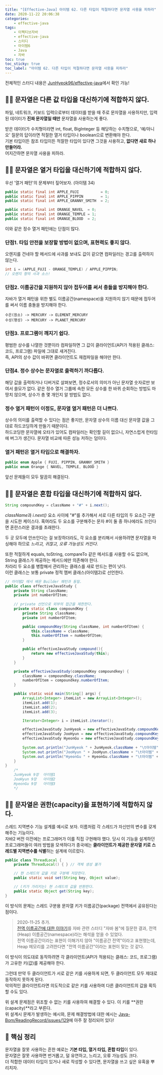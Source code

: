 ```yaml
---
title: "[Effective-Java] 아이템 62. 다른 타입이 적절하다면 문자열 사용을 피하라"
date: 2020-11-22 20:06:38
categories:
    - effective-java
tags:
    - 이펙티브자바
    - effective-java
    - 스터디
    - 아이템6
    - Java
    - 자바
toc: true
toc_sticky: true
toc_label: "아이템 62. 다른 타입이 적절하다면 문자열 사용을 피하라"
---
```

전체적인 스터디 내용은 [JunHyeok96/effective-java](https://github.com/JunHyeok96/effective-java)에서 확인 가능! 

## 🙅‍♂️ 문자열은 다른 값 타입을 대신하기에 적합하지 않다.
파일, 네트워크, 키보드 입력으로부터 데이터를 받을 때 주로 문자열을 사용하지만, 
입력된 데이터가 **진짜 문자열일 때만** 문자열을 사용하는게 좋다.  
  
받은 데이터가 수치형이라면 int, float, BigInteger 등 해당하는 수치형으로, 
'예/아니오' 질문의 답이라면 적절한 열거 타입이나 boolean으로 변환해야 한다.  
기본 타입이든 참조 타입이든 적잘한 타입이 있다면 그것을 사용하고, **없다면 새로 하나 만들어라.**  
어지간하면 문자열 사용을 피하라.

## 🙅‍♂️ 문자열은 열거 타입을 대신하기에 적합하지 않다.
우선 '열거 패턴'의 문제부터 짚어보자. (아이템 34)

```java
public static final int APPLE_FUJI          = 0;
public static final int APPLE_PIPPIN        = 1;
public static final int APPLE_GRANNY_SMITH  = 2;

public static final int ORANGE_NAVEL  = 0;
public static final int ORANGE_TEMPLE = 1;
public static final int ORANGE_BLOOD  = 2;
```
이와 같은 정수 열거 패턴에는 단점이 많다.

### 단점1. 타입 안전을 보장할 방법이 없으며, 표현력도 좋지 않다.
오렌지를 건네야 할 메서드에 사과를 보내도 값이 같으면 컴파일러는 경고를 출력하지 않는다.

```java
int i = (APPLE_FUJI - ORANGE_TEMPLE) / APPLE_PIPPIN;
// 오렌지 향의 사과 소스!
```

### 단점2. 이름공간을 지원하지 않아 접두어를 써서 충돌을 방지해야 한다.
자바가 열거 패턴을 위한 별도 이름공간(namespace)을 지원하지 않기 때문에 접두어를 써서 이름 충돌을 방지해야 한다.  

```
수은(원소) -> MERCURY -> ELEMENT_MERCURY
수성(행성) -> MERCURY -> PLANET_MERCURY
```

### 단점3. 프로그램이 깨지기 쉽다.
평범한 상수를 나열한 것뿐이라 컴파일하면 그 값이 클라이언트(API가 적용된 클래스: 코드, 프로그램) 파일에 그대로 새겨진다.  
즉, API의 상수 값이 바뀌면 클라이언트도 재컴파일을 해야만 한다.

### 단점4. 정수 상수는 문자열로 출력하기 까다롭다.
해당 값을 출력하거나 디버거로 살펴보면, 정수로서의 의미가 아닌 문자열 숫자로만 보여서 쓸모가 없다. 
같은 정수 열거 그룹에 속한 모든 상수를 한 바퀴 순회하는 방법도 마땅치 않으며, 상수가 총 몇 개인지 알 방법도 없다.

### 정수 열거 패턴이 이정도, 문자열 열거 패턴은 더 나쁘다.
상수의 의미를 출력할 수 있다는 점은 좋지만, 문자열 상수의 이름 대신 문자열 값을 그대로 하드코딩하게 만들기 때문이다.  
하드코딩한 문자열에 오타가 있어도 컴파일러는 확인할 길이 없으니, 자연스럽게 런타임에 버그가 생긴다. 문자열 비교에 따른 성능 저하는 덤이다.

### 열거 패턴은 열거 타입으로 해결하자.
```java
public enum Apple { FUJI, PIPPIN, GRANNY_SMITH }
public enum Orange { NAVEL, TEMPLE, BLOOD }
```
앞선 문제들이 모두 말끔히 해결된다.

## 🙅‍♂️ 문자열은 혼합 타입을 대신하기에 적합하지 않다.
```java
String compoundKey = className + "#" + i.next();
```

*className*과 *i.next()* 요소 사이에 "#"를 추가해서 서로 다른 타입의 두 요소간 구분을 시도한 케이스다. 
혹여라도 두 요소를 구분해주는 문자 #이 둘 중 하나에라도 쓰인다면 혼란스러운 결과를 초래한다.  
  
두 곳 모두에 안쓰인다는 걸 보장하더라도, 각 요소를 분리해서 사용하려면 
문자열을 파싱해야 하므로 *느리고, 귀찮고, 오류 가능성도 커진다*.  
  
또한 적절하게 equals, toString, compareTo 같은 메서드를 사용할 수도 없으며, 
String 클래스가 제공하는 메서드에만 의존해야 한다.  
차라리 두 요소를 병합해서 관리하는 클래스를 새로 만드는 편이 낫다.  
이런 클래스는 보통 private 정적 멤버 클래스(아이템2)로 선언한다.

```java
// 아이템2 에서 배운 Builder 패턴과 동일.
public class effectiveJavaStudy {
    private String className;
    private int numberOfItem;
    
    // private 선언으로 외부의 접근을 제한한다.
    private static class compoundKey {
        private String className;
        private int numberOfItem;

        public compoundKey(String className, int numberOfItem) {
            this.className = className;
            this.numberOfItem = numberOfItem;
        }

        public effectiveJavaStudy compound(){
            return new effectiveJavaStudy(this);
        }
    }

    private effectiveJavaStudy(compoundKey compoundkey) {
        className = compoundkey.className;
        numberOfItem = compoundkey.numberOfItem;
    }

    public static void main(String[] args) {
        ArrayList<Integer> itemList = new ArrayList<Integer>();
        itemList.add(1);
        itemList.add(2);
        itemList.add(3);

        Iterator<Integer> i = itemList.iterator();

        effectiveJavaStudy JunHyeok = new effectiveJavaStudy.compoundKey("9장", i.next()).compound();
        effectiveJavaStudy JooHyun = new effectiveJavaStudy.compoundKey("9장", i.next()).compound();
        effectiveJavaStudy HyeonGu = new effectiveJavaStudy.compoundKey("9장", i.next()).compound();
        
        System.out.println("JunHyeok " + JunHyeok.className + "\t아이템" + JunHyeok.numberOfItem);
        System.out.println("JooHyun " + JooHyun.className + "\t아이템" + JooHyun.numberOfItem);
        System.out.println("HyeonGu " + HyeonGu.className + "\t아이템" + HyeonGu.numberOfItem);
    }
}
    /*
    JunHyeok 9장  아이템1
    JooHyun 9장   아이템2
    HyeonGu 9장   아이템3
    */
```

## 🙅‍♂️ 문자열은 권한(capacity)을 표현하기에 적합하지 않다.
스레드 지역변수 기능 설계를 예시로 보자. 이름처럼 각 스레드가 자신만의 변수를 갖게 해주는 기능이다.  
자바2 버전 이전에는 프로그래머가 이를 직접 구현해야 했다. 당시 이 기능을 설계하던 프로그래머들이 여러 방법을 모색하다가 
종국에는 **클라이언트가 제공한 문자열 키로 스레드별 지역변수를 식별**하는 설계에 이르렀다.

```java
public class ThreadLocal {
    private ThreadLocal() { } // 객체 생성 불가

    // 현 스레드의 값을 키로 구분해 저장한다.
    public static void set(String key, Object value);

    // (키가 가리키는) 현 스레드의 값을 반환한다.
    public static Object get(String key);
}
```
이 방식의 문제는 스레드 구분용 문자열 키가 이름공간(package) 전역에서 공유된다는 점이다.  

> 2020-11-25 추가.  
> [전역 이름공간에 대한 이야기](https://github.com/Java-Bom/ReadingRecord/issues/182)를 
> 자바 관련 스터디 "자바 봄"에 질문한 결과, 전역(Heap) 이름공간(namespace)라는 해석을 얻을 수 있었다.  
> 전역 이름공간이라는 표현이 이해가지 않아 "이름공간 전역"이라고 표현했는데, Heap 메모리를 고려한다면 "전역 이름공간"이라는 표현이 맞는 것 같다.  

이 방식이 의도대로 동작하려면 각 클라이언트(API가 적용되는 클래스: 코드, 프로그램)가 고유한 키(값)를 제공해야 한다.  
  
그런데 만약 두 클라이언트가 서로 같은 키를 사용하게 되면, 두 클라이언트 모두 제대로 동작하지 못하게 된다.  
악의적인 클라이언트라면 의도적으로 같은 키를 사용하여 다른 클라이언트의 값을 획득할 수도 있다.  
  
위 설계 문제점은 위조할 수 없는 키를 사용하여 해결할 수 있다. 이 키를 **권한(capacity)**라고 부른다.  
위 설계시 문제가 발생하는 예시와, 문제 해결방법에 대한 예시는 [Java-Bom/ReadingRecord/issues/129](https://github.com/Java-Bom/ReadingRecord/issues/129)에 아주 잘 정리되어 있다!  
  
## 🎯 핵심 정리
문자열을 잘못 사용하는 흔한 예로는 **기본 타입, 열거 타입, 혼합 타입**이 있다.  
문자열은 잘못 사용하면 번거롭고, 덜 유연하고, 느리고, 오류 가능성도 크다.  
더 적합한 데이터 타입이 있거나 새로 작성할 수 있다면, 문자열을 쓰고 싶은 유혹을 뿌리치자.